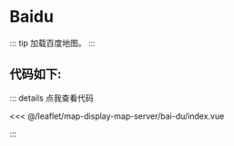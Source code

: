 <script setup>
import Map from './index.vue'
</script>
# Baidu

::: tip
加载百度地图。
:::

<Map />

## 代码如下:

::: details 点我查看代码

<<< @/leaflet/map-display-map-server/bai-du/index.vue

:::
